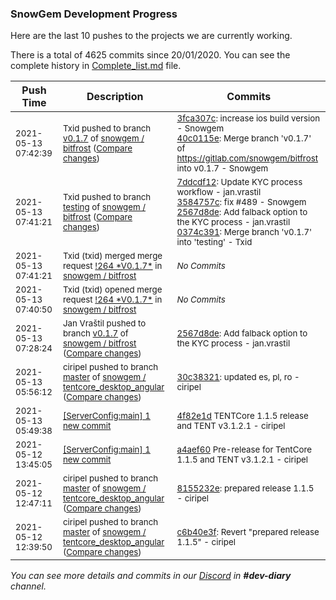 
### SnowGem Development Progress

Here are the last 10 pushes to the projects we are currently working.

There is a total of 4625 commits since 20/01/2020. You can see the complete history in
 [Complete_list.md](Complete_list.md) file.

| Push Time | Description | Commits |
| --- | --- | --- |
| <sub>2021-05-13 07:42:39</sub> | <sub>Txid pushed to branch [v0\.1\.7](https://gitlab.com/snowgem/bitfrost/commits/v0.1.7) of [snowgem / bitfrost](https://gitlab.com/snowgem/bitfrost) ([Compare changes](https://gitlab.com/snowgem/bitfrost/compare/2567d8def37109c5c91b53ad7844c4d13d5c9104...40c0115e6d673504324f881751dcf70e8e61af30))</sub> | <sub>[3fca307c](https://gitlab.com/snowgem/bitfrost/-/commit/3fca307c51df0e47d0b87167949f6422a97afa0e): increase ios build version - Snowgem<br>[40c0115e](https://gitlab.com/snowgem/bitfrost/-/commit/40c0115e6d673504324f881751dcf70e8e61af30): Merge branch 'v0.1.7' of https://gitlab.com/snowgem/bitfrost into v0.1.7 - Snowgem</sub> |
| <sub>2021-05-13 07:41:21</sub> | <sub>Txid pushed to branch [testing](https://gitlab.com/snowgem/bitfrost/commits/testing) of [snowgem / bitfrost](https://gitlab.com/snowgem/bitfrost) ([Compare changes](https://gitlab.com/snowgem/bitfrost/compare/4fdc4efbcb230871d683a5bba88ddbd065135341...0374c391930a66c90ef270d9d1e9edadd6e0dcfc))</sub> | <sub>[7ddcdf12](https://gitlab.com/snowgem/bitfrost/-/commit/7ddcdf12a8644ec20cdb28f7d36d261b9b0c03a4): Update KYC process workflow - jan.vrastil<br>[3584757c](https://gitlab.com/snowgem/bitfrost/-/commit/3584757c769403af181dfa9355bf01785ee5c4d3): fix #489 - Snowgem<br>[2567d8de](https://gitlab.com/snowgem/bitfrost/-/commit/2567d8def37109c5c91b53ad7844c4d13d5c9104): Add falback option to the KYC process - jan.vrastil<br>[0374c391](https://gitlab.com/snowgem/bitfrost/-/commit/0374c391930a66c90ef270d9d1e9edadd6e0dcfc): Merge branch 'v0.1.7' into 'testing' - Txid</sub> |
| <sub>2021-05-13 07:41:21</sub> | <sub>Txid (txid) merged merge request [\!264 \*V0\.1\.7\*](https://gitlab.com/snowgem/bitfrost/-/merge_requests/264) in [snowgem / bitfrost](https://gitlab.com/snowgem/bitfrost)</sub> | <sub>_No Commits_</sub> |
| <sub>2021-05-13 07:40:50</sub> | <sub>Txid (txid) opened merge request [\!264 \*V0\.1\.7\*](https://gitlab.com/snowgem/bitfrost/-/merge_requests/264) in [snowgem / bitfrost](https://gitlab.com/snowgem/bitfrost)</sub> | <sub>_No Commits_</sub> |
| <sub>2021-05-13 07:28:24</sub> | <sub>Jan Vraštil pushed to branch [v0\.1\.7](https://gitlab.com/snowgem/bitfrost/commits/v0.1.7) of [snowgem / bitfrost](https://gitlab.com/snowgem/bitfrost) ([Compare changes](https://gitlab.com/snowgem/bitfrost/compare/3584757c769403af181dfa9355bf01785ee5c4d3...2567d8def37109c5c91b53ad7844c4d13d5c9104))</sub> | <sub>[2567d8de](https://gitlab.com/snowgem/bitfrost/-/commit/2567d8def37109c5c91b53ad7844c4d13d5c9104): Add falback option to the KYC process - jan.vrastil</sub> |
| <sub>2021-05-13 05:56:12</sub> | <sub>ciripel pushed to branch [master](https://gitlab.com/snowgem/tentcore_desktop_angular/commits/master) of [snowgem / tentcore\_desktop\_angular](https://gitlab.com/snowgem/tentcore_desktop_angular) ([Compare changes](https://gitlab.com/snowgem/tentcore_desktop_angular/compare/8155232ea2bf726f7dce2daa21354f33ff0aa8bd...30c38321e9aef17dfde48109b5e2e94e8f8e77cb))</sub> | <sub>[30c38321](https://gitlab.com/snowgem/tentcore_desktop_angular/-/commit/30c38321e9aef17dfde48109b5e2e94e8f8e77cb): updated es, pl, ro - ciripel</sub> |
| <sub>2021-05-13 05:49:38</sub> | <sub>[[ServerConfig:main] 1 new commit](https://github.com/TENTOfficial/ServerConfig/commit/4f82e1dfd9094896cbcc20e91246c6c896db60b3)</sub> | <sub>[4f82e1d](https://github.com/TENTOfficial/ServerConfig/commit/4f82e1dfd9094896cbcc20e91246c6c896db60b3) TENTCore 1.1.5 release and TENT v3.1.2.1 - ciripel</sub> |
| <sub>2021-05-12 13:45:05</sub> | <sub>[[ServerConfig:main] 1 new commit](https://github.com/TENTOfficial/ServerConfig/commit/a4aef60b1ba2c35e4eb3933c35920d912800c4d0)</sub> | <sub>[a4aef60](https://github.com/TENTOfficial/ServerConfig/commit/a4aef60b1ba2c35e4eb3933c35920d912800c4d0) Pre-release for TentCore 1.1.5 and TENT v3.1.2.1 - ciripel</sub> |
| <sub>2021-05-12 12:47:11</sub> | <sub>ciripel pushed to branch [master](https://gitlab.com/snowgem/tentcore_desktop_angular/commits/master) of [snowgem / tentcore\_desktop\_angular](https://gitlab.com/snowgem/tentcore_desktop_angular) ([Compare changes](https://gitlab.com/snowgem/tentcore_desktop_angular/compare/cbbd0706a94b7e1f922d52a3af3ae604f3a1b251...8155232ea2bf726f7dce2daa21354f33ff0aa8bd))</sub> | <sub>[8155232e](https://gitlab.com/snowgem/tentcore_desktop_angular/-/commit/8155232ea2bf726f7dce2daa21354f33ff0aa8bd): prepared release 1.1.5 - ciripel</sub> |
| <sub>2021-05-12 12:39:50</sub> | <sub>ciripel pushed to branch [master](https://gitlab.com/snowgem/tentcore_desktop_angular/commits/master) of [snowgem / tentcore\_desktop\_angular](https://gitlab.com/snowgem/tentcore_desktop_angular) ([Compare changes](https://gitlab.com/snowgem/tentcore_desktop_angular/compare/1f5fe88ae445b4343a0765c86c380a2a3b33f1cc...c6b40e3f47c226010849405ac0186923187aff5e))</sub> | <sub>[c6b40e3f](https://gitlab.com/snowgem/tentcore_desktop_angular/-/commit/c6b40e3f47c226010849405ac0186923187aff5e): Revert "prepared release 1.1.5" - ciripel</sub> |

_You can see more details and commits in our [Discord](https://discord.gg/zumGnbg) in **#dev-diary** channel._
